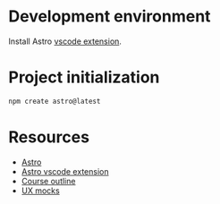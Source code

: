 # Development environment

Install Astro [vscode extension][extension].

# Project initialization

```zsh
npm create astro@latest
```

# Resources

- [Astro][astro]
- [Astro vscode extension][extension]
- [Course outline][outline]
- [UX mocks][figma]

[extension]: https://marketplace.visualstudio.com/items?itemName=astro-build.astro-vscode
[astro]: https://astro.build
[outline]: https://docs.google.com/document/d/1WvgbgoUPLUc_KPYN5ryaj4NcCTdZOjqcxP61vj4EBrQ/edit
[figma]: https://www.figma.com/file/MpgnmaYdEhukf1ydRwaTSPBp/James-Q-Quick?node-id=3522-1085&t=gdvo8BLbVVpzxu6h-0
